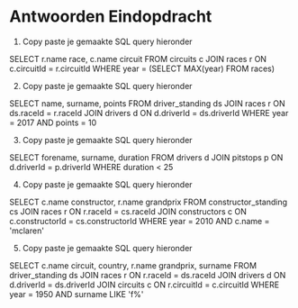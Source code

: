 # Antwoorden Eindopdracht

1. Copy paste je gemaakte SQL query hieronder

SELECT r.name race, c.name circuit 
FROM circuits c 
JOIN races r 
ON c.circuitId = r.circuitId 
WHERE year = 
(SELECT MAX(year) FROM races)
   
2. Copy paste je gemaakte SQL query hieronder
   
SELECT name, surname, points 
FROM driver_standing ds 
JOIN races r 
ON ds.raceId = r.raceId
JOIN drivers d
ON d.driverId = ds.driverId
WHERE year = 2017
AND points = 10

3. Copy paste je gemaakte SQL query hieronder

SELECT forename, surname, duration
FROM drivers d
JOIN pitstops p
ON d.driverId = p.driverId
WHERE duration < 25
   
4. Copy paste je gemaakte SQL query hieronder

SELECT c.name constructor, r.name grandprix
FROM constructor_standing cs
JOIN races r
ON r.raceId = cs.raceId
JOIN constructors c
ON c.constructorId = cs.constructorId
WHERE year = 2010
AND c.name = 'mclaren'
   
5. Copy paste je gemaakte SQL query hieronder

SELECT c.name circuit, country, r.name grandprix, surname
FROM driver_standing ds
JOIN races r
ON r.raceId = ds.raceId
JOIN drivers d
ON d.driverId = ds.driverId
JOIN circuits c
ON r.circuitId = c.circuitId
WHERE year = 1950
AND surname LIKE 'f%'
   
